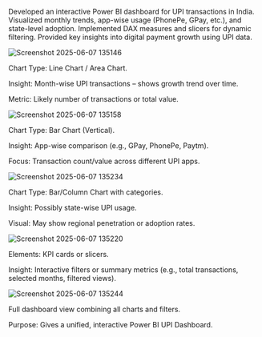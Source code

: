 Developed an interactive Power BI dashboard for UPI transactions in India. Visualized monthly trends, app-wise usage (PhonePe, GPay, etc.), and state-level adoption. Implemented DAX measures and slicers for dynamic filtering. Provided key insights into digital payment growth using UPI data.

![Screenshot 2025-06-07 135146](https://github.com/user-attachments/assets/b46fe050-f2ea-44f3-8dd3-cb30d7a9ebc0)

Chart Type: Line Chart / Area Chart.

Insight: Month-wise UPI transactions – shows growth trend over time.

Metric: Likely number of transactions or total value.

![Screenshot 2025-06-07 135158](https://github.com/user-attachments/assets/53f1338c-b5ca-4373-82fd-fc597e83e8df)


Chart Type: Bar Chart (Vertical).

Insight: App-wise comparison (e.g., GPay, PhonePe, Paytm).

Focus: Transaction count/value across different UPI apps.

![Screenshot 2025-06-07 135234](https://github.com/user-attachments/assets/7c4495ec-5e54-4e3f-a489-8868c14888a0)


Chart Type: Bar/Column Chart with categories.

Insight: Possibly state-wise UPI usage.

Visual: May show regional penetration or adoption rates.


![Screenshot 2025-06-07 135220](https://github.com/user-attachments/assets/735bd9df-665c-41e7-afed-12e3838ec864)

Elements: KPI cards or slicers.

Insight: Interactive filters or summary metrics (e.g., total transactions, selected months, filtered views).

![Screenshot 2025-06-07 135244](https://github.com/user-attachments/assets/cec9527e-756d-4890-b0e5-d89074d7dde7)

Full dashboard view combining all charts and filters.

Purpose: Gives a unified, interactive Power BI UPI Dashboard.



